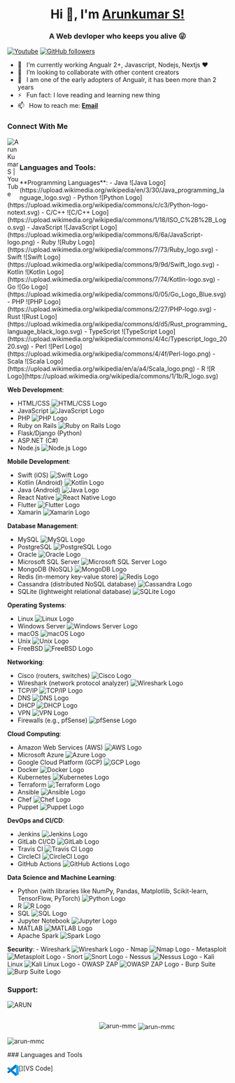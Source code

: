 <h1 align="center"> Hi 👋, I'm <a href="https://www.youtube.com/channel/UC1V3etIB1Zdgcfr5LQ0vOBQ?sub_confirmation=1">Arunkumar S!</a></h1>
<h3 align="center">A Web devloper who keeps you alive 😜</h3>

[![Youtube](https://img.shields.io/static/v1?label=ArunKumarS&message=Subscribe&logo=YouTube&color=FF0000&style=for-the-badge)][youtube]
[![GitHub followers](https://img.shields.io/github/followers/arun-mmc?logo=GitHub&style=for-the-badge)][github]

<!-- [![Linkedin: ArunKumarS](https://img.shields.io/badge/-CONNECT-blue?style=for-the-badge&logo=Linkedin&link=https://www.linkedin.com/in/JohannesMilke/)][linkedin] -->
<!-- [![Twitter Follow](https://img.shields.io/twitter/follow/ArunKumarS?color=1DA1F2&label=Followers&logo=twitter&style=for-the-badge)][twitter] -->

<!-- - 🔭 &ensp;I’m currently working on [**Youtube**][youtube]! -->
- 🌱 &ensp;I’m currently working Angualr 2+, Javascript, Nodejs, Nextjs  ❤️
- 👯 &ensp;I’m looking to collaborate with other content creators
- 🗿 &ensp;I am one of the early adopters of Angualr, it has been more than 2 years
- ⚡ &ensp;Fun fact: I love reading and learning new thing
- 📫 &ensp;How to reach me:  [**Email**][email]

<!-- [**Twitter**][twitter] -->

### Connect With Me
[<img align="left" alt="ArunKumar S | YouTube" width="28px" src="https://firebasestorage.googleapis.com/v0/b/web-arunkumars.appspot.com/o/other%2Fsocial%2Fyoutube.png?alt=media" />][youtube]

<!-- [<img align="left" alt="ArunKumar S | Website" width="28px" src="https://firebasestorage.googleapis.com/v0/b/web-arunkumars.appspot.com/o/other%2Fsocial%2Fwebsite.png?alt=media" />][website] -->

<!-- [<img align="left" alt="ArunKumar S | Twitter" width="28px" src="https://firebasestorage.googleapis.com/v0/b/web-arunkumars.appspot.com/o/other%2Fsocial%2Ftwitter.png?alt=media" />][twitter] -->
<!-- [<img align="left" alt="ArunKumar S | LinkedIn" width="28px" src="https://firebasestorage.googleapis.com/v0/b/web-arunkumars.appspot.com/o/other%2Fsocial%2Flinkedin.png?alt=media" />][linkedin] -->

<!--[<img align="left" alt="ArunKumar S| Instagram" width="28px" src="https://firebasestorage.googleapis.com/v0/b/web-arunkumars.appspot.com/o/other%2Fsocial%2Finstagram.png?alt=media" />][instagram]
[<img align="left" alt="ArunKumar S  | Facebook" width="28px" src="https://firebasestorage.googleapis.com/v0/b/web-arunkumars.appspot.com/o/other%2Fsocial%2Ffacebook.png?alt=media" />][facebook]
[<img align="left" alt="ArunKumar S | Medium" width="28px" src="https://firebasestorage.googleapis.com/v0/b/web-arunkumars.appspot.com/o/other%2Fsocial%2Fmedium.png?alt=media" />][medium] -->


<br />
<br />

<h3 align="left">Languages and Tools:</h3>
**Programming Languages**:
   - Java ![Java Logo](https://upload.wikimedia.org/wikipedia/en/3/30/Java_programming_language_logo.svg)
   - Python ![Python Logo](https://upload.wikimedia.org/wikipedia/commons/c/c3/Python-logo-notext.svg)
   - C/C++ ![C/C++ Logo](https://upload.wikimedia.org/wikipedia/commons/1/18/ISO_C%2B%2B_Logo.svg)
   - JavaScript ![JavaScript Logo](https://upload.wikimedia.org/wikipedia/commons/6/6a/JavaScript-logo.png)
   - Ruby ![Ruby Logo](https://upload.wikimedia.org/wikipedia/commons/7/73/Ruby_logo.svg)
   - Swift ![Swift Logo](https://upload.wikimedia.org/wikipedia/commons/9/9d/Swift_logo.svg)
   - Kotlin ![Kotlin Logo](https://upload.wikimedia.org/wikipedia/commons/7/74/Kotlin-logo.svg)
   - Go ![Go Logo](https://upload.wikimedia.org/wikipedia/commons/0/05/Go_Logo_Blue.svg)
   - PHP ![PHP Logo](https://upload.wikimedia.org/wikipedia/commons/2/27/PHP-logo.svg)
   - Rust ![Rust Logo](https://upload.wikimedia.org/wikipedia/commons/d/d5/Rust_programming_language_black_logo.svg)
   - TypeScript ![TypeScript Logo](https://upload.wikimedia.org/wikipedia/commons/4/4c/Typescript_logo_2020.svg)
   - Perl ![Perl Logo](https://upload.wikimedia.org/wikipedia/commons/4/4f/Perl-logo.png)
   - Scala ![Scala Logo](https://upload.wikimedia.org/wikipedia/en/a/a4/Scala_logo.png)
   - R ![R Logo](https://upload.wikimedia.org/wikipedia/commons/1/1b/R_logo.svg)

**Web Development**:
   - HTML/CSS ![HTML/CSS Logo](https://upload.wikimedia.org/wikipedia/commons/1/10/CSS3_and_HTML5_logos_and_wordmarks.svg)
   - JavaScript ![JavaScript Logo](https://upload.wikimedia.org/wikipedia/commons/6/6a/JavaScript-logo.png)
   - PHP ![PHP Logo](https://upload.wikimedia.org/wikipedia/commons/2/27/PHP-logo.svg)
   - Ruby on Rails ![Ruby on Rails Logo](https://upload.wikimedia.org/wikipedia/commons/6/62/Ruby_On_Rails_Logo.svg)
   - Flask/Django (Python)
   - ASP.NET (C#)
   - Node.js ![Node.js Logo](https://upload.wikimedia.org/wikipedia/commons/d/d9/Node.js_logo.svg)

**Mobile Development**:
   - Swift (iOS) ![Swift Logo](https://upload.wikimedia.org/wikipedia/commons/9/9d/Swift_logo.svg)
   - Kotlin (Android) ![Kotlin Logo](https://upload.wikimedia.org/wikipedia/commons/7/74/Kotlin-logo.svg)
   - Java (Android) ![Java Logo](https://upload.wikimedia.org/wikipedia/en/3/30/Java_programming_language_logo.svg)
   - React Native ![React Native Logo](https://upload.wikimedia.org/wikipedia/commons/a/a7/React-icon.svg)
   - Flutter ![Flutter Logo](https://upload.wikimedia.org/wikipedia/commons/1/17/Google-flutter-logo.png)
   - Xamarin ![Xamarin Logo](https://upload.wikimedia.org/wikipedia/commons/6/67/Xamarin-logo.png)

**Database Management**:
   - MySQL ![MySQL Logo](https://upload.wikimedia.org/wikipedia/en/thumb/6/62/MySQL.svg/1200px-MySQL.svg.png)
   - PostgreSQL ![PostgreSQL Logo](https://www.postgresql.org/media/img/about/press/elephant.png)
   - Oracle ![Oracle Logo](https://upload.wikimedia.org/wikipedia/commons/thumb/5/50/Oracle_logo.svg/1280px-Oracle_logo.svg.png)
   - Microsoft SQL Server ![Microsoft SQL Server Logo](https://upload.wikimedia.org/wikipedia/en/thumb/1/1f/Microsoft_SQL_Server_Logo.svg/1200px-Microsoft_SQL_Server_Logo.svg.png)
   - MongoDB (NoSQL) ![MongoDB Logo](https://webassets.mongodb.com/_com_assets/cms/MongoDB_Logo_FullColorBlack_RGB-4td3yuxzjs.png)
   - Redis (in-memory key-value store) ![Redis Logo](https://redis.io/images/redis-white.png)
   - Cassandra (distributed NoSQL database) ![Cassandra Logo](https://cassandra.apache.org/img/cassandra_logo.png)
   - SQLite (lightweight relational database) ![SQLite Logo](https://www.sqlite.org/images/sqlite370_banner.gif)

**Operating Systems**:
   - Linux ![Linux Logo](https://upload.wikimedia.org/wikipedia/commons/thumb/3/35/Tux.svg/1200px-Tux.svg.png)
   - Windows Server ![Windows Server Logo](https://upload.wikimedia.org/wikipedia/commons/thumb/d/d9/Windows_Server_Logo_-_2005.svg/1200px-Windows_Server_Logo_-_2005.svg.png)
   - macOS ![macOS Logo](https://upload.wikimedia.org/wikipedia/commons/thumb/2/21/MacOS_wordmark_%282017%29.svg/1200px-MacOS_wordmark_%282017%29.svg.png)
   - Unix ![Unix Logo](https://upload.wikimedia.org/wikipedia/commons/7/77/Unix_logo.svg)
   - FreeBSD ![FreeBSD Logo](https://upload.wikimedia.org/wikipedia/commons/thumb/3/35/FreeBSD_logo.svg/1280px-FreeBSD_logo.svg.png)

**Networking**:
   - Cisco (routers, switches) ![Cisco Logo](https://upload.wikimedia.org/wikipedia/commons/thumb/6/63/Cisco_logo.svg/1280px-Cisco_logo.svg.png)
   - Wireshark (network protocol analyzer) ![Wireshark Logo](https://www.wireshark.org/media/wireshark-logo.png)
   - TCP/IP ![TCP/IP Logo](https://img.icons8.com/color/452/tcp-ip.png)
   - DNS ![DNS Logo](https://upload.wikimedia.org/wikipedia/commons/thumb/2/23/DNS_icon.svg/1024px-DNS_icon.svg.png)
   - DHCP ![DHCP Logo](https://upload.wikimedia.org/wikipedia/commons/thumb/9/98/Rogers_Cable_Dynamic_IP_Range.JPG/220px-Rogers_Cable_Dynamic_IP_Range.JPG)
   - VPN ![VPN Logo](https://cdn3.iconfinder.com/data/icons/smart-home-37/64/vpn-protection-internet-secure-shield-512.png)
   - Firewalls (e.g., pfSense) ![pfSense Logo](https://www.pfsense.org/img/logo-pfsense-red-black.svg)

**Cloud Computing**:
   - Amazon Web Services (AWS) ![AWS Logo](https://upload.wikimedia.org/wikipedia/commons/thumb/9/93/Amazon_Web_Services_Logo.svg/1200px-Amazon_Web_Services_Logo.svg.png)
   - Microsoft Azure ![Azure Logo](https://upload.wikimedia.org/wikipedia/commons/thumb/a/a8/Microsoft_Azure_Logo.svg/1200px-Microsoft_Azure_Logo.svg.png)
   - Google Cloud Platform (GCP) ![GCP Logo](https://upload.wikimedia.org/wikipedia/commons/thumb/3/3f/Google_Cloud_Logo.svg/1200px-Google_Cloud_Logo.svg.png)
   - Docker ![Docker Logo](https://www.docker.com/sites/default/files/d8/2019-07/vertical-logo-monochromatic.png)
   - Kubernetes ![Kubernetes Logo](https://upload.wikimedia.org/wikipedia/commons/thumb/6/67/Kubernetes_logo.svg/1200px-Kubernetes_logo.svg.png)
   - Terraform ![Terraform Logo](https://www.terraform.io/assets/images/og-image-8b3e4f7d.png)
   - Ansible ![Ansible Logo](https://upload.wikimedia.org/wikipedia/commons/thumb/2/24/Ansible_logo.svg/1200px-Ansible_logo.svg.png)
   - Chef ![Chef Logo](https://upload.wikimedia.org/wikipedia/commons/thumb/6/68/Chef_logo.svg/1200px-Chef_logo.svg.png)
   - Puppet ![Puppet Logo](https://upload.wikimedia.org/wikipedia/en/thumb/2/2f/Puppet_Logo.svg/1200px-Puppet_Logo.svg.png)

**DevOps and CI/CD**:
   - Jenkins ![Jenkins Logo](https://www.jenkins.io/images/logos/jenkins/jenkins.png)
   - GitLab CI/CD ![GitLab Logo](https://upload.wikimedia.org/wikipedia/commons/thumb/e/e8/Official_gitlab_logo.svg/1200px-Official_gitlab_logo.svg.png)
   - Travis CI ![Travis CI Logo](https://upload.wikimedia.org/wikipedia/commons/thumb/3/38/Travis_CI_Logo.svg/1200px-Travis_CI_Logo.svg.png)
   - CircleCI ![CircleCI Logo](https://upload.wikimedia.org/wikipedia/commons/thumb/9/94/CircleCI_logo.svg/1200px-CircleCI_logo.svg.png)
   - GitHub Actions ![GitHub Actions Logo](https://github.githubassets.com/images/modules/logos_page/GitHub-Actions-icon.png)

**Data Science and Machine Learning**:
   - Python (with libraries like NumPy, Pandas, Matplotlib, Scikit-learn, TensorFlow, PyTorch) ![Python Logo](https://www.python.org/static/img/python-logo.png)
   - R ![R Logo](https://www.r-project.org/logo/Rlogo.svg)
   - SQL ![SQL Logo](https://www.sql.org/images/SQL-Logo-1000x1000.png)
   - Jupyter Notebook ![Jupyter Logo](https://jupyter.org/assets/main-logo.svg)
   - MATLAB ![MATLAB Logo](https://www.mathworks.com/etc.clientlibs/mathworks/clientlibs/header/clientlib-2020.2.0/images/logo-mathworks.svg)
   - Apache Spark ![Spark Logo](https://spark.apache.org/images/spark-logo-trademark.png)

**Security**:
    - Wireshark ![Wireshark Logo](https://www.wireshark.org/assets/img/wireshark-logo.png)
    - Nmap ![Nmap Logo](https://nmap.org/images/nmapfeodra.png)
    - Metasploit ![Metasploit Logo](https://www.metasploit.com/hs-fs/hubfs/Imported_Blog_Media/msf_logo_500px.png?width=500&name=msf_logo_500px.png)
    - Snort ![Snort Logo](https://snort.org/images/logos/snort-logo-spacer.png)
    - Nessus ![Nessus Logo](https://www.tenable.com/s/c5fa9de5-4235-4b4e-b9d1-4a2a6a15df99-e7c0/tenable_logo.svg)
    - Kali Linux ![Kali Linux Logo](https://upload.wikimedia.org/wikipedia/commons/9/91/Kali_Linux_Logo.png)
    - OWASP ZAP ![OWASP ZAP Logo](https://www.zaproxy.org/docs/assets/images/zap64x64.png)
    - Burp Suite ![Burp Suite Logo](https://portswigger.net/content/images/logo-portswigger.svg)

<!--
<p align="left"> <a href="https://angular.io" target="_blank"> <img src="https://angular.io/assets/images/logos/angular/angular.svg" alt="angular" width="40" height="40"/> </a> <a href="https://www.arduino.cc/" target="_blank"> <img src="https://cdn.worldvectorlogo.com/logos/arduino-1.svg" alt="arduino" width="40" height="40"/> </a> <a href="https://getbootstrap.com" target="_blank"> <img src="https://raw.githubusercontent.com/devicons/devicon/master/icons/bootstrap/bootstrap-plain-wordmark.svg" alt="bootstrap" width="40" height="40"/> </a> <a href="https://www.w3schools.com/css/" target="_blank"> <img src="https://raw.githubusercontent.com/devicons/devicon/master/icons/css3/css3-original-wordmark.svg" alt="css3" width="40" height="40"/> </a> <a href="https://expressjs.com" target="_blank"> <img src="https://raw.githubusercontent.com/devicons/devicon/master/icons/express/express-original-wordmark.svg" alt="express" width="40" height="40"/> </a> <a href="https://www.figma.com/" target="_blank"> <img src="https://www.vectorlogo.zone/logos/figma/figma-icon.svg" alt="figma" width="40" height="40"/> </a> <a href="https://firebase.google.com/" target="_blank"> <img src="https://www.vectorlogo.zone/logos/firebase/firebase-icon.svg" alt="firebase" width="40" height="40"/> </a> <a href="https://flutter.dev" target="_blank"> <img src="https://www.vectorlogo.zone/logos/flutterio/flutterio-icon.svg" alt="flutter" width="40" height="40"/> </a> <a href="https://git-scm.com/" target="_blank"> <img src="https://www.vectorlogo.zone/logos/git-scm/git-scm-icon.svg" alt="git" width="40" height="40"/> </a> <a href="https://heroku.com" target="_blank"> <img src="https://www.vectorlogo.zone/logos/heroku/heroku-icon.svg" alt="heroku" width="40" height="40"/> </a> <a href="https://www.w3.org/html/" target="_blank"> <img src="https://raw.githubusercontent.com/devicons/devicon/master/icons/html5/html5-original-wordmark.svg" alt="html5" width="40" height="40"/> </a> <a href="https://jasmine.github.io/" target="_blank"> <img src="https://www.vectorlogo.zone/logos/jasmine/jasmine-icon.svg" alt="jasmine" width="40" height="40"/> </a> <a href="https://developer.mozilla.org/en-US/docs/Web/JavaScript" target="_blank"> <img src="https://raw.githubusercontent.com/devicons/devicon/master/icons/javascript/javascript-original.svg" alt="javascript" width="40" height="40"/> </a> <a href="https://karma-runner.github.io/latest/index.html" target="_blank"> <img src="https://raw.githubusercontent.com/detain/svg-logos/780f25886640cef088af994181646db2f6b1a3f8/svg/karma.svg" alt="karma" width="40" height="40"/> </a> <a href="https://www.linux.org/" target="_blank"> <img src="https://raw.githubusercontent.com/devicons/devicon/master/icons/linux/linux-original.svg" alt="linux" width="40" height="40"/> </a> <a href="https://www.mathworks.com/" target="_blank"> <img src="https://upload.wikimedia.org/wikipedia/commons/2/21/Matlab_Logo.png" alt="matlab" width="40" height="40"/> </a> <a href="https://www.mongodb.com/" target="_blank"> <img src="https://raw.githubusercontent.com/devicons/devicon/master/icons/mongodb/mongodb-original-wordmark.svg" alt="mongodb" width="40" height="40"/> </a> <a href="https://nodejs.org" target="_blank"> <img src="https://raw.githubusercontent.com/devicons/devicon/master/icons/nodejs/nodejs-original-wordmark.svg" alt="nodejs" width="40" height="40"/> </a> <a href="https://opencv.org/" target="_blank"> <img src="https://www.vectorlogo.zone/logos/opencv/opencv-icon.svg" alt="opencv" width="40" height="40"/> </a> <a href="https://www.php.net" target="_blank"> <img src="https://raw.githubusercontent.com/devicons/devicon/master/icons/php/php-original.svg" alt="php" width="40" height="40"/> </a> <a href="https://postman.com" target="_blank"> <img src="https://www.vectorlogo.zone/logos/getpostman/getpostman-icon.svg" alt="postman" width="40" height="40"/> </a> <a href="https://www.python.org" target="_blank"> <img src="https://raw.githubusercontent.com/devicons/devicon/master/icons/python/python-original.svg" alt="python" width="40" height="40"/> </a> <a href="https://reactjs.org/" target="_blank"> <img src="https://raw.githubusercontent.com/devicons/devicon/master/icons/react/react-original-wordmark.svg" alt="react" width="40" height="40"/> </a> <a href="https://sass-lang.com" target="_blank"> <img src="https://raw.githubusercontent.com/devicons/devicon/master/icons/sass/sass-original.svg" alt="sass" width="40" height="40"/> </a> <a href="https://tailwindcss.com/" target="_blank"> <img src="https://www.vectorlogo.zone/logos/tailwindcss/tailwindcss-icon.svg" alt="tailwind" width="40" height="40"/> </a> <a href="https://www.typescriptlang.org/" target="_blank"> <img src="https://raw.githubusercontent.com/devicons/devicon/master/icons/typescript/typescript-original.svg" alt="typescript" width="40" height="40"/> </a> <a href="https://www.adobe.com/products/xd.html" target="_blank"> <img src="https://cdn.worldvectorlogo.com/logos/adobe-xd.svg" alt="xd" width="40" height="40"/> </a> </p>-->

<h3 align="left">Support:</h3>
<p><a href="https://www.buymeacoffee.com/Arunkumar"> <img align="left" src="https://cdn.buymeacoffee.com/buttons/v2/default-yellow.png" height="50" width="210" alt="ARUN" /></a></p><br><br>

<p><img align="left" src="https://github-readme-stats.vercel.app/api/top-langs?username=arun-mmc&show_icons=true&locale=en&layout=compact" alt="arun-mmc" /></p>

<p>&nbsp;<img align="center" src="https://github-readme-stats.vercel.app/api?username=arun-mmc&show_icons=true&locale=en" alt="arun-mmc" /></p>

<p><img align="center" src="https://github-readme-streak-stats.herokuapp.com/?user=arun-mmc&" alt="arun-mmc" /></p>
### Languages and Tools
<!-- [<img align="left" alt=“Angular” width="26px" src="https://www.vectorlogo.zone/logos/angular/angular-icon.svg" />][youtube]
[<img align="left" alt=“Flutter” width="26px" src="https://www.vectorlogo.zone/logos/flutterio/flutterio-icon.svg" />][youtube]
[<img align="left" alt=“Firebase” width="26px" src="https://www.vectorlogo.zone/logos/firebase/firebase-icon.svg" />][youtube] -->

[<img align="left" alt=“Github” width="26px" src="https://raw.githubusercontent.com/github/explore/80688e429a7d4ef2fca1e82350fe8e3517d3494d/topics/visual-studio-code/visual-studio-code.png" />][VS Code]

<!-- [<img align="left" alt=“Dart” width="26px" src="https://www.vectorlogo.zone/logos/dartlang/dartlang-icon.svg" />][youtube] -->



<br />
<br />
<!--
**arun-mmc/arun-mmc** is a ✨ _special_ ✨ repository because its `README.md` (this file) appears on your GitHub profile.
-->

 [website]: https://web-arunkumars.web.app
<!-- [twitter]: https://twitter.com/intent/follow?original_referer=https%3A%2F%2Fgithub.com%2Farunkuse&screen_name=arunkuse -->
[youtube]: https://www.youtube.com/channel/UC1V3etIB1Zdgcfr5LQ0vOBQ?sub_confirmation=1
<!-- [linkedin]: https://linkedin.com/in/arunkuse -->
[github]: https://github.com/arun-mmc
<!-- [instagram]: https://www.instagram.com/arunkuse -->
<!-- [facebook]: https://www.facebook.com/real.arunkuse -->
[medium]: https://medium.com/@arunkuse
[email]: mailto:arunkuse@gmail.com
